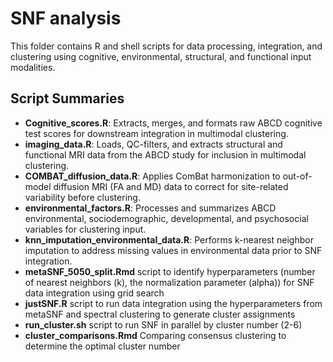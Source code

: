 # SNF analysis

This folder contains R and shell scripts for data processing, integration, and clustering using cognitive, environmental, structural, and functional input modalities.

## Script Summaries

- **Cognitive_scores.R**: Extracts, merges, and formats raw ABCD cognitive test scores for downstream integration in multimodal clustering.
- **imaging_data.R**: Loads, QC-filters, and extracts structural and functional MRI data from the ABCD study for inclusion in multimodal clustering.
- **COMBAT_diffusion_data.R**: Applies ComBat harmonization to out-of-model diffusion MRI (FA and MD) data to correct for site-related variability before clustering.
- **environmental_factors.R**: Processes and summarizes ABCD environmental, sociodemographic, developmental, and psychosocial variables for clustering input.
- **knn_imputation_environmental_data.R**: Performs k-nearest neighbor imputation to address missing values in environmental data prior to SNF integration.
- **metaSNF_5050_split.Rmd** script to identify hyperparameters (number of nearest neighbors (k), the normalization parameter (alpha)) for SNF data integration using grid search
- **justSNF.R** script to run data integration using the hyperparameters from metaSNF and spectral clustering to generate cluster assignments
- **run_cluster.sh** script to run SNF in parallel by cluster number (2-6)
- **cluster_comparisons.Rmd** Comparing consensus clustering to determine the optimal cluster number
